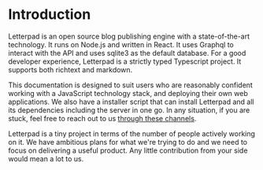 # Introduction

Letterpad is an open source blog publishing engine with a state-of-the-art technology. It runs on Node.js and written in React. It uses Graphql to interact with the API and uses sqlite3 as the default database. For a good developer experience, Letterpad is a strictly typed Typescript project. It supports both richtext and markdown.

This documentation is designed to suit users who are reasonably confident working with a JavaScript technology stack, and deploying their own web applications. We also have a installer script that can install Letterpad and all its dependencies including the server in one go. In any situation, if you are stuck, feel free to reach out to us [through these channels](channels.md).

Letterpad is a tiny project in terms of the number of people actively working on it. We have ambitious plans for what we're trying to do and we need to focus on delivering a useful product. Any little contribution from your side would mean a lot to us.

